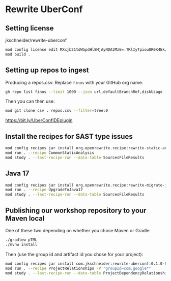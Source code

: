 # Rewrite UberConf

## Setting license

jkschneider/rewrite-uberconf

```bash
mod config license edit MXxjb21tdW5pdHl8MjAyNDA3MzE=.TRlIyTpiouUR0K4Ek/e1yENTEnkUVAxFJZBjtf3rdtUR8xlZJpU1WFmms72BdpduAgID2Ge3v1furXZ/H+DiAA==
mod build .
```

## Setting up repos to ingest

Producing a repos.csv. Replace `finos` with your GitHub org name.

```bash
gh repo list finos --limit 1000 --json url,defaultBranchRef,diskUsage --template '{{"cloneUrl,branch\n"}}{{range .}}{{.url}}{{","}}{{.defaultBranchRef.name}}{{"\n"}}{{end}}' > repos.csv
```
Then you can then use:

```bash
mod git clone csv . repos.csv --filter=tree:0
```

https://bit.ly/UberConfIDEplugin

## Install the recipes for SAST type issues

```bash
mod config recipes jar install org.openrewrite.recipe:rewrite-static-analysis:LATEST
mod run . --recipe CommonStaticAnalysis
mod study . --last-recipe-run --data-table SourcesFileResults
```

## Java 17

```bash
mod config recipes jar install org.openrewrite.recipe:rewrite-migrate-java:LATEST
mod run . --recipe UpgradeToJava17
mod study . --last-recipe-run --data-table SourcesFileResults
```

## Publishing our workshop repository to your Maven local

One of these two depending on whether you chose Maven or Gradle:

```bash
./gradlew pTML
./mvnw install
```

Then (use the group id and artifact id you chose for your project):

```bash
mod config recipes jar install com.jkschneider:rewrite-uberconf:0.1.0-SNAPSHOT
mod run . --recipe ProjectRelationships -P "groupId=com.google*"
mod study . --last-recipe-run --data-table ProjectDependencyRelationships
```
